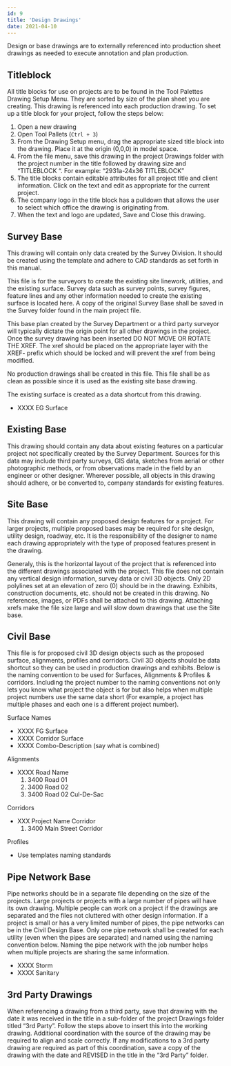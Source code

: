 ```yaml
---
id: 9
title: 'Design Drawings'
date: 2021-04-10
---
```


Design or base drawings are to externally referenced into production sheet drawings as needed to execute annotation and plan production.

## Titleblock

All title blocks for use on projects are to be found in the Tool Palettes Drawing Setup Menu. They are sorted by size of the plan sheet you are creating. This drawing is referenced into each production drawing. To set up a title block for your project, follow the steps below:

1. Open a new drawing
2. Open Tool Pallets (`Ctrl + 3`)
3. From the Drawing Setup menu, drag the appropriate sized title block into the drawing. Place it at the origin (0,0,0) in model space.
4. From the file menu, save this drawing in the project Drawings folder with the project number in the title followed by drawing size and “TITLEBLOCK “. For example: “2931a-24x36 TITLEBLOCK”
5. The title blocks contain editable attributes for all project title and client information. Click on the text and edit as appropriate for the current project.
6. The company logo in the title block has a pulldown that allows the user to select which office the drawing is originating from.
7. When the text and logo are updated, Save and Close this drawing.

## Survey Base

This drawing will contain only data created by the Survey Division. It should be created using the template and adhere to CAD standards as set forth in this manual.

This file is for the surveyors to create the existing site linework, utilities, and the existing surface. Survey data such as survey points, survey figures, feature lines and any other information needed to create the existing surface is located here. A copy of the original Survey Base shall be saved in the Survey folder found in the main project file.

This base plan created by the Survey Department or a third party surveyor will typically dictate the origin point for all other drawings in the project. Once the survey drawing has been inserted DO NOT MOVE OR ROTATE THE XREF. The xref should be placed on the appropriate layer with the XREF- prefix which should be locked and will prevent the xref from being modified.

No production drawings shall be created in this file. This file shall be as clean as possible since it is used as the existing site base drawing.

The existing surface is created as a data shortcut from this drawing.

- XXXX EG Surface

## Existing Base

This drawing should contain any data about existing features on a particular project not specifically created by the Survey Department. Sources for this data may include third party surveys, GIS data, sketches from aerial or other photographic methods, or from observations made in the field by an engineer or other designer. Wherever possible, all objects in this drawing should adhere, or be converted to, company standards for existing features.

## Site Base

This drawing will contain any proposed design features for a project. For larger projects, multiple proposed bases may be required for site design, utility design, roadway, etc. It is the responsibility of the designer to name each drawing appropriately with the type of proposed features present in the drawing.

Generaly, this is the horizontal layout of the project that is referenced into the different drawings associated with the project. This file does not contain any vertical design information, survey data or civil 3D objects. Only 2D polylines set at an elevation of zero (0) should be in the drawing. Exhibits, construction documents, etc. should not be created in this drawing. No references, images, or PDFs shall be attached to this drawing. Attaching xrefs make the file size large and will slow down drawings that use the Site base.

## Civil Base

This file is for proposed civil 3D design objects such as the proposed surface, alignments, profiles and corridors. Civil 3D objects should be data shortcut so they can be used in production drawings and exhibits. Below is the naming convention to be used for Surfaces, Alignments & Profiles & corridors. Including the project number to the naming conventions not only lets you know what project the object is for but also helps when multiple project numbers use the same data short (For example, a project has multiple phases and each one is a different project number).

Surface Names

- XXXX FG Surface
- XXXX Corridor Surface
- XXXX Combo-Description (say what is combined)

Alignments

- XXXX Road Name
  1. 3400 Road 01
  2. 3400 Road 02
  3. 3400 Road 02 Cul-De-Sac

Corridors

- XXX Project Name Corridor
  1. 3400 Main Street Corridor

Profiles

- Use templates naming standards

## Pipe Network Base

Pipe networks should be in a separate file depending on the size of the projects. Large projects or projects with a large number of pipes will have its own drawing. Multiple people can work on a project if the drawings are separated and the files not cluttered with other design information. If a project is small or has a very limited number of pipes, the pipe networks can be in the Civil Design Base. Only one pipe network shall be created for each utility (even when the pipes are separated) and named using the naming convention below. Naming the pipe network with the job number helps when multiple projects are sharing the same information.

- XXXX Storm
- XXXX Sanitary

## 3rd Party Drawings

When referencing a drawing from a third party, save that drawing with the date it was received in the title in a sub-folder of the project Drawings folder titled “3rd Party”. Follow the steps above to insert this into the working drawing. Additional coordination with the source of the drawing may be required to align and scale correctly. If any modifications to a 3rd party drawing are required as part of this coordination, save a copy of the drawing with the date and REVISED in the title in the “3rd Party” folder.
